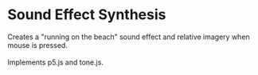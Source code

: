 # Sound Effect Synthesis
Creates a "running on the beach" sound effect and relative imagery when mouse is pressed.<br />
<br />
Implements p5.js and tone.js.
